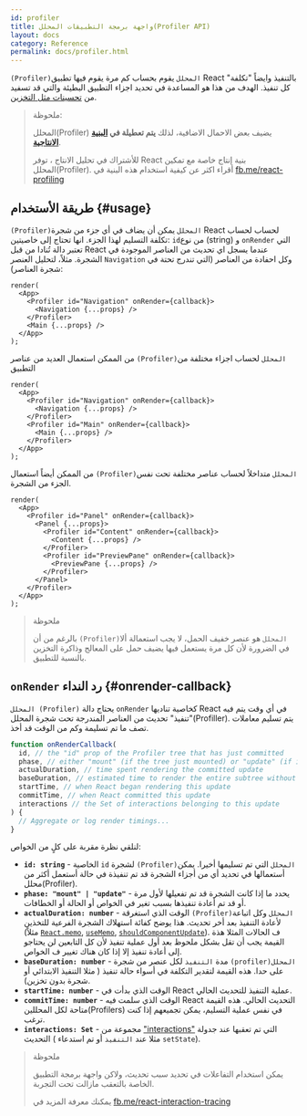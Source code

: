 ```yaml
---
id: profiler
title: واجهة برمجة التطبيقات المحلل(Profiler API)
layout: docs
category: Reference
permalink: docs/profiler.html
---
```


`(Profiler)المحلل` يقوم بحساب كم مرة يقوم فيها تطبيق React بالتنفيذ وايضاً "تكلفة" كل تنفيذ. الهدف من هذا هو المساعدة في تحديد اجزاء التطبيق البطيئة والتي قد تسفيد من [تحسينات مثل التخزين](/docs/hooks-faq.html#how-to-memoize-calculations).

> ملحوظة:
>
>المحلل(Profiler) يضيف بعض الاحمال الاضافية، لذلك **يتم تعطيلة في [البنية الانتاجية](/docs/optimizing-performance.html#use-the-production-build)**.
>
>للأشتراك في تحليل الانتاج ، توفر React بنية إنتاج خاصة مع تمكين المحلل(Profiler).
> أقراء اكثر عن كيفية استخدام هذه البنية في [fb.me/react-profiling](https://fb.me/react-profiling)

## طريقة الأستخدام {#usage}
`(Profiler)المحلل` يمكن أن يضاف في أي جزء من شجرة React لحساب لحساب تكلفة التسليم لهذا الجزء.
انها تحتاج إلى خاصيتين: `id`من نوع (string) و `onRender` التي تعتبر دالة تُنادا من قبل React عندما يسجل اي تحديث من العناصر الموجودة في الشجرة.
مثلاً، لتحليل العنصر `Navigation` وكل احفادة من العناصر (التي تندرج تحتة في شجرة العناصر):

```js{3}
render(
  <App>
    <Profiler id="Navigation" onRender={callback}>
      <Navigation {...props} />
    </Profiler>
    <Main {...props} />
  </App>
);
```
من الممكن استعمال العديد من عناصر `(Profiler)المحلل` لحساب اجزاء مختلفة من التطبيق
```js{3,6}
render(
  <App>
    <Profiler id="Navigation" onRender={callback}>
      <Navigation {...props} />
    </Profiler>
    <Profiler id="Main" onRender={callback}>
      <Main {...props} />
    </Profiler>
  </App>
);
```
من الممكن أيضاً استعمال `(Profiler)المحلل` متداخلاً لحساب عناصر مختلفة تحت نفس الجزء من الشجرة.
```js{3,5,8}
render(
  <App>
    <Profiler id="Panel" onRender={callback}>
      <Panel {...props}>
        <Profiler id="Content" onRender={callback}>
          <Content {...props} />
        </Profiler>
        <Profiler id="PreviewPane" onRender={callback}>
          <PreviewPane {...props} />
        </Profiler>
      </Panel>
    </Profiler>
  </App>
);
```

> ملحوظة
>
>بالرغم من أن `(Profiler)المحلل` هو عنصر خفيف الحمل، لا يجب استعمالة ألا في الضرورة لأن كل مرة يستعمل فيها يضيف حمل على المعالج وذاكرة التخزين بالنسبة للتطبيق.

 ## `onRender` رد النداء  {#onrender-callback}

`المحلل (Profiler)` يحتاج دالة `onRender` كخاصية تناديها React في أي وقت يتم فيه "تنفيذ" تحديث من العناصر المندرجة تحت شجرة المحلل(Profiller).
يتم تسليم معاملات تصف ما تم تسليمة وكم من الوقت قد أخذ.

```js
function onRenderCallback(
  id, // the "id" prop of the Profiler tree that has just committed
  phase, // either "mount" (if the tree just mounted) or "update" (if it re-rendered)
  actualDuration, // time spent rendering the committed update
  baseDuration, // estimated time to render the entire subtree without memoization
  startTime, // when React began rendering this update
  commitTime, // when React committed this update
  interactions // the Set of interactions belonging to this update
) {
  // Aggregate or log render timings...
}
```

لنلقي نظرة مقربة على كلٍ من الخواص:
* **`id: string`** -
الخاصية `id` لشجرة `(Profiler)المحلل`  التي تم تسليمها أخيرا. يمكن أستعمالها في تحديد أي من أجزاء الشجرة قد تم تنفيذة في حالة أستعمل أكثر من محلل(Profiler).
* **`phase: "mount" | "update"`** -
يحدد ما إذا كانت الشجرة قد تم تفعيلها لأول مرة أو قد تم أعادة تنفيذها بسبب تغير في الخواص أو الحالة أو الخطافات.
* **`actualDuration: number`** -
الوقت الذي استغرقة `(Profiler)المحلل` وكل اتباعة لأعادة التنفيذ بعد أخر تحديث.
هذا يوضح كفائة استهلاك الشجرة الفرعية للتخذين (مثلاً [`React.memo`](/docs/react-api.html#reactmemo), [`useMemo`](/docs/hooks-reference.html#usememo), [`shouldComponentUpdate`](/docs/hooks-faq.html#how-do-i-implement-shouldcomponentupdate)).
ف الحالات المثلا هذة القيمة يجب أن تقل بشكل ملحوظ بعد أول عملية تنفيذ لأن كل التابعين لن يحتاجو إلى أعادة تنفيذ إلا إذا كان هناك تغيير ف الخواص.
* **`baseDuration: number`** -
مدة `التنفيذ` لكل عنصر من شجرة `(profiler)المحلل` على حدا.
هذه القيمة لتقدير التكلفة في أسواء حالة تنفيذ ( مثلا التنفيذ الابتدائي أو شجرة بدون تخزين).
* **`startTime: number`** -
الوقت الذي بدأت في React عملية التنفيذ للتحديث الحالي.
* **`commitTime: number`** -
الوقت الذي سلمت فيه React التحديث الحالي.
هذه القيمة متاحة لكل المحللين(Profilers) في نفس عملية التسليم، يمكن تجميعهم إذا كنت ترغب.
* **`interactions: Set`** -
مجموعة من ["interactions"](https://fb.me/react-interaction-tracing) التي تم تعقبها عند جدولة التحديث ( مثلا عند `التنفيذ` أو تم استدعاء `setState`).
> ملحوظة
>
>يمكن استخدام التفاعلات في تحديد سبب تحديث، ولاكن واجهة برمجة التطبيق الخاصة بالتعقب مازالت تحت التجربة.
>
>يمكنك معرفة المزيد في [fb.me/react-interaction-tracing](https://fb.me/react-interaction-tracing)